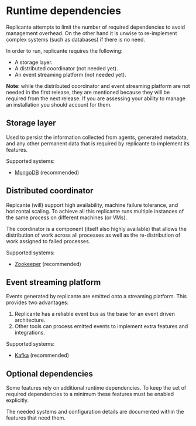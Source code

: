 # Runtime dependencies
Replicante attempts to limit the number of required dependencies to avoid management overhead.
On the other hand it is unwise to re-implement complex systems (such as databases) if there is no need.

In order to run, replicante requires the following:

  * A storage layer.
  * A distributed coordinator (not needed yet).
  * An event streaming platform (not needed yet).

**Note**: while the distributed coordinator and event streaming platform are not needed in the
first release, they are mentioned because they will be required from the next release.
If you are assessing your ability to manage an installation you should account for them.


## Storage layer
Used to persist the information collected from agents, generated metadata, and any other permanent
data that is required by replicante to implement its features.

Supported systems:

  * [MongoDB](https://www.mongodb.com/) (recommended)


## Distributed coordinator
Replcante (will) support high availability, machine failure tolerance, and horizontal scaling.
To achieve all this replicante runs multiple instances of the same process on different machines (or VMs).

The coordinator is a component (itself also highly available) that allows the distribution of work
across all processes as well as the re-distribution of work assigned to failed processes.

Supported systems:

  * [Zookeeper](https://zookeeper.apache.org/) (recommended)


## Event streaming platform
Events generated by replicante are emitted onto a streaming platform.
This provides two advantages:

  1. Replicante has a reliable event bus as the base for an event driven architecture.
  2. Other tools can process emitted events to implement extra features and integrations.

Supported systems:

  * [Kafka](https://kafka.apache.org/) (recommended)


## Optional dependencies
Some features rely on additional runtime dependencies.
To keep the set of required dependencies to a minimum these features must be enabled explicitly.

The needed systems and configuration details are documented within the features that need them.
